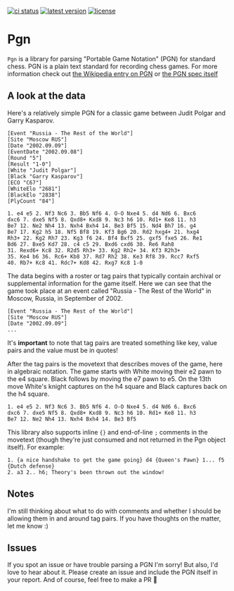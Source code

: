 [![ci status](https://github.com/shnewto/pgn/actions/workflows/ci.yml/badge.svg?branch=main)](https://github.com/shnewto/pgn/actions)
[![latest version](https://reiner-dolp.github.io/elm-badges/shnewto/pgn/version.svg)](https://package.elm-lang.org/packages/shnewto/pgn/latest/)
[![license](https://img.shields.io/badge/license-MIT-blue.svg)](LICENSE)

# Pgn
`Pgn` is a library for parsing "Portable Game Notation" (PGN) for standard chess. PGN is a plain text standard for recording chess games. For more information check out [the Wikipedia entry on PGN](https://en.wikipedia.org/wiki/Portable_Game_Notation) or [the PGN spec itself](https://ia802908.us.archive.org/26/items/pgn-standard-1994-03-12/PGN_standard_1994-03-12.txt)

## A look at the data

Here's a relatively simple PGN for a classic game between Judit Polgar and Garry Kasparov.
```
[Event "Russia - The Rest of the World"]
[Site "Moscow RUS"]
[Date "2002.09.09"]
[EventDate "2002.09.08"]
[Round "5"]
[Result "1-0"]
[White "Judit Polgar"]
[Black "Garry Kasparov"]
[ECO "C67"]
[WhiteElo "2681"]
[BlackElo "2838"]
[PlyCount "84"]

1. e4 e5 2. Nf3 Nc6 3. Bb5 Nf6 4. O-O Nxe4 5. d4 Nd6 6. Bxc6
dxc6 7. dxe5 Nf5 8. Qxd8+ Kxd8 9. Nc3 h6 10. Rd1+ Ke8 11. h3
Be7 12. Ne2 Nh4 13. Nxh4 Bxh4 14. Be3 Bf5 15. Nd4 Bh7 16. g4
Be7 17. Kg2 h5 18. Nf5 Bf8 19. Kf3 Bg6 20. Rd2 hxg4+ 21. hxg4
Rh3+ 22. Kg2 Rh7 23. Kg3 f6 24. Bf4 Bxf5 25. gxf5 fxe5 26. Re1
Bd6 27. Bxe5 Kd7 28. c4 c5 29. Bxd6 cxd6 30. Re6 Rah8
31. Rexd6+ Kc8 32. R2d5 Rh3+ 33. Kg2 Rh2+ 34. Kf3 R2h3+
35. Ke4 b6 36. Rc6+ Kb8 37. Rd7 Rh2 38. Ke3 Rf8 39. Rcc7 Rxf5
40. Rb7+ Kc8 41. Rdc7+ Kd8 42. Rxg7 Kc8 1-0
```

The data begins with a roster or tag pairs that typically contain archival or supplemental information for the game itself. Here we can see that the game took place at an event called "Russia - The Rest of the World" in Moscow, Russia, in September of 2002.
```
[Event "Russia - The Rest of the World"]
[Site "Moscow RUS"]
[Date "2002.09.09"]
...
```

It's **important** to note that tag pairs are treated something like key, value pairs and the value must be in quotes! 

After the tag pairs is the movetext that describes moves of the game, here in algebraic notation. The game starts with White moving their e2 pawn to the e4 square. Black follows by moving the e7 pawn to e5. On the 13th move White's knight captures on the h4 square and Black captures back on the h4 square.
```
1. e4 e5 2. Nf3 Nc6 3. Bb5 Nf6 4. O-O Nxe4 5. d4 Nd6 6. Bxc6
dxc6 7. dxe5 Nf5 8. Qxd8+ Kxd8 9. Nc3 h6 10. Rd1+ Ke8 11. h3
Be7 12. Ne2 Nh4 13. Nxh4 Bxh4 14. Be3 Bf5
```

This library also supports inline `{}` and end-of-line `;` comments in the movetext (though they're just consumed and not returned in the Pgn object itself). For example:
```
1. {a nice handshake to get the game going} d4 {Queen's Pawn} 1... f5 {Dutch defense}
2. a3 2.. h6; Theory's been thrown out the window!
```

## Notes
I'm still thinking about what to do with comments and whether I should be allowing them in and around tag pairs. If you have thoughts on the matter, let me know :)

## Issues
If you spot an issue or have trouble parsing a PGN I'm sorry! But also, I'd love to hear about it. Please create an issue and include the PGN itself in your report. And of course, feel free to make a PR 💖
